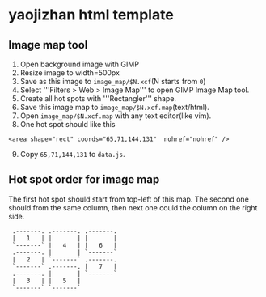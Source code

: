 yaojizhan html template
=======================


## Image map tool

1. Open background image with GIMP
2. Resize image to width=500px
3. Save as this image to `image_map/$N.xcf`(N starts from `0`)
4. Select '''Filters > Web > Image Map''' to open GIMP Image Map tool.
5. Create all hot spots with '''Rectangler''' shape.
6. Save this image map to `image_map/$N.xcf.map`(text/html).
7. Open `image_map/$N.xcf.map` with any text editor(like vim).
8. One hot spot should like this
```
<area shape="rect" coords="65,71,144,131"  nohref="nohref" />
```
9. Copy `65,71,144,131` to `data.js`.

## Hot spot order for image map

The first hot spot should start from top-left of this map.
The second one should from the same column, then next one could the column on
the right side.

```
 .-------. .-------. .-------.
 |   1   | |       | |       |
 `-------` |   4   | |   6   |
 .-------. |       | `-------`
 |   2   | `-------` .-------.
 `-------` .-------. |   7   |
 .-------. |       | `-------`
 |   3   | |   5   |
 `-------` `-------`
```
